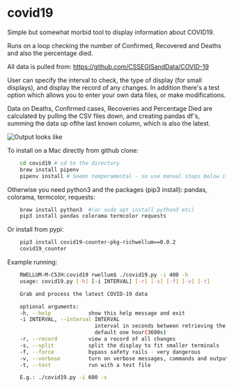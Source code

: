 # covid19

Simple but somewhat morbid tool to display information about COVID19.

Runs on a loop checking the number of Confirmed, Recovered and Deaths and also
the percentage died.

All data is pulled from: <https://github.com/CSSEGISandData/COVID-19>

User can specify the interval to check, the type of display (for small
displays), and display the record of any changes. In addition there's a test
option which allows you to enter your own data files, or make modifications.

Data on Deaths, Confirmed cases, Recoveries and Percentage Died are calculated
by pulling the CSV files down, and creating pandas df's, summing the data up
ofthe last known column, which is also the latest.

![Output looks like](./covid_output.png)

To install on a Mac directly from github clone:

```bash
    cd covid19 # cd to the directory
    brew install pipenv
    pipenv install # Seems temperamental - so use manual steps below if needed
```

Otherwise you need python3 and the packages (pip3 install): pandas, colorama,
termcolor, requests:

```bash
    brew install python3  #(or sudo apt install python3 etc)
    pip3 install pandas colorama termcolor requests
```

Or install from pypi:

```bash
    pip3 install covid19-counter-pkg-richwellum==0.0.2
    covid19_counter
```

Example running:

```bash
    RWELLUM-M-C5JH:covid19 rwellum$ ./covid19.py -i 400 -h
    usage: covid19.py [-h] [-i INTERVAL] [-r] [-s] [-f] [-v] [-t]

    Grab and process the latest COVID-19 data

    optional arguments:
    -h, --help            show this help message and exit
    -i INTERVAL, --interval INTERVAL
                            interval in seconds between retrieving the data again,
                            default one hour(3600s)
    -r, --record          view a record of all changes
    -s, --split           split the display to fit smaller terminals
    -f, --force           bypass safety rails - very dangerous
    -v, --verbose         turn on verbose messages, commands and outputs
    -t, --test            run with a test file

    E.g.: ./covid19.py -i 600 -s
```

